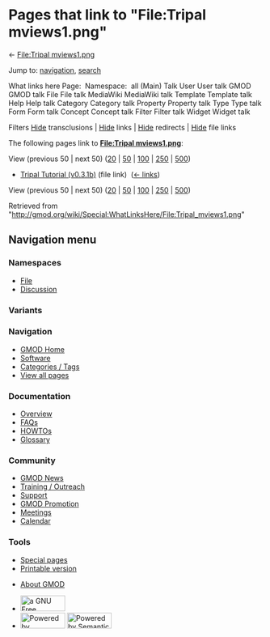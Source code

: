 <div id="mw-page-base" class="noprint">

</div>

<div id="mw-head-base" class="noprint">

</div>

<div id="content" class="mw-body" role="main">

<span id="top"></span>

<div id="mw-js-message" style="display:none;">

</div>



# <span dir="auto">Pages that link to "File:Tripal mviews1.png"</span>

<div id="bodyContent">

<div id="contentSub">

← [File:Tripal
mviews1.png](/wiki/File:Tripal_mviews1.png "File:Tripal mviews1.png")

</div>

<div id="jump-to-nav" class="mw-jump">

Jump to: [navigation](#mw-navigation), [search](#p-search)

</div>

<div id="mw-content-text">

What links here Page:  Namespace:  all (Main) Talk User User talk GMOD
GMOD talk File File talk MediaWiki MediaWiki talk Template Template talk
Help Help talk Category Category talk Property Property talk Type Type
talk Form Form talk Concept Concept talk Filter Filter talk Widget
Widget talk

Filters
[Hide](/mediawiki/index.php?title=Special:WhatLinksHere/File:Tripal_mviews1.png&hidetrans=1 "Special:WhatLinksHere/File:Tripal mviews1.png")
transclusions \|
[Hide](/mediawiki/index.php?title=Special:WhatLinksHere/File:Tripal_mviews1.png&hidelinks=1 "Special:WhatLinksHere/File:Tripal mviews1.png")
links \|
[Hide](/mediawiki/index.php?title=Special:WhatLinksHere/File:Tripal_mviews1.png&hideredirs=1 "Special:WhatLinksHere/File:Tripal mviews1.png")
redirects \|
[Hide](/mediawiki/index.php?title=Special:WhatLinksHere/File:Tripal_mviews1.png&hideimages=1 "Special:WhatLinksHere/File:Tripal mviews1.png")
file links

The following pages link to **[File:Tripal
mviews1.png](/wiki/File:Tripal_mviews1.png "File:Tripal mviews1.png")**:

View (previous 50 \| next 50)
([20](/mediawiki/index.php?title=Special:WhatLinksHere/File:Tripal_mviews1.png&limit=20 "Special:WhatLinksHere/File:Tripal mviews1.png")
\|
[50](/mediawiki/index.php?title=Special:WhatLinksHere/File:Tripal_mviews1.png&limit=50 "Special:WhatLinksHere/File:Tripal mviews1.png")
\|
[100](/mediawiki/index.php?title=Special:WhatLinksHere/File:Tripal_mviews1.png&limit=100 "Special:WhatLinksHere/File:Tripal mviews1.png")
\|
[250](/mediawiki/index.php?title=Special:WhatLinksHere/File:Tripal_mviews1.png&limit=250 "Special:WhatLinksHere/File:Tripal mviews1.png")
\|
[500](/mediawiki/index.php?title=Special:WhatLinksHere/File:Tripal_mviews1.png&limit=500 "Special:WhatLinksHere/File:Tripal mviews1.png"))

- [Tripal Tutorial
  (v0.3.1b)](/wiki/Tripal_Tutorial_(v0.3.1b) "Tripal Tutorial (v0.3.1b)")
  (file link) ‎ <span class="mw-whatlinkshere-tools">([←
  links](/mediawiki/index.php?title=Special:WhatLinksHere&target=Tripal+Tutorial+%28v0.3.1b%29 "Special:WhatLinksHere"))</span>

View (previous 50 \| next 50)
([20](/mediawiki/index.php?title=Special:WhatLinksHere/File:Tripal_mviews1.png&limit=20 "Special:WhatLinksHere/File:Tripal mviews1.png")
\|
[50](/mediawiki/index.php?title=Special:WhatLinksHere/File:Tripal_mviews1.png&limit=50 "Special:WhatLinksHere/File:Tripal mviews1.png")
\|
[100](/mediawiki/index.php?title=Special:WhatLinksHere/File:Tripal_mviews1.png&limit=100 "Special:WhatLinksHere/File:Tripal mviews1.png")
\|
[250](/mediawiki/index.php?title=Special:WhatLinksHere/File:Tripal_mviews1.png&limit=250 "Special:WhatLinksHere/File:Tripal mviews1.png")
\|
[500](/mediawiki/index.php?title=Special:WhatLinksHere/File:Tripal_mviews1.png&limit=500 "Special:WhatLinksHere/File:Tripal mviews1.png"))

</div>

<div class="printfooter">

Retrieved from
"<http://gmod.org/wiki/Special:WhatLinksHere/File:Tripal_mviews1.png>"

</div>

<div id="catlinks" class="catlinks catlinks-allhidden">

</div>

<div class="visualClear">

</div>

</div>

</div>

<div id="mw-navigation">

## Navigation menu

<div id="mw-head">



<div id="left-navigation">

<div id="p-namespaces" class="vectorTabs" role="navigation"
aria-labelledby="p-namespaces-label">

### Namespaces

- <span id="ca-nstab-image"><a href="/wiki/File:Tripal_mviews1.png" accesskey="c"
  title="View the file page [c]">File</a></span>
- <span id="ca-talk"><a
  href="/mediawiki/index.php?title=File_talk:Tripal_mviews1.png&amp;action=edit&amp;redlink=1"
  accesskey="t"
  title="Discussion about the content page [t]">Discussion</a></span>

</div>

<div id="p-variants" class="vectorMenu emptyPortlet" role="navigation"
aria-labelledby="p-variants-label">

### 

### Variants[](#)

<div class="menu">

</div>

</div>

</div>

<div id="right-navigation">





</div>



</div>

</div>

</div>

<div id="mw-panel">

<div id="p-logo" role="banner">

<a href="/wiki/Main_Page"
style="background-image: url(http://gmod.org/images/GMOD-cogs.png);"
title="Visit the main page"></a>

</div>

<div id="p-Navigation" class="portal" role="navigation"
aria-labelledby="p-Navigation-label">

### Navigation

<div class="body">

- <span id="n-GMOD-Home">[GMOD Home](/wiki/Main_Page)</span>
- <span id="n-Software">[Software](/wiki/GMOD_Components)</span>
- <span id="n-Categories-.2F-Tags">[Categories /
  Tags](/wiki/Categories)</span>
- <span id="n-View-all-pages">[View all
  pages](/wiki/Special:AllPages)</span>

</div>

</div>

<div id="p-Documentation" class="portal" role="navigation"
aria-labelledby="p-Documentation-label">

### Documentation

<div class="body">

- <span id="n-Overview">[Overview](/wiki/Overview)</span>
- <span id="n-FAQs">[FAQs](/wiki/Category:FAQ)</span>
- <span id="n-HOWTOs">[HOWTOs](/wiki/Category:HOWTO)</span>
- <span id="n-Glossary">[Glossary](/wiki/Glossary)</span>

</div>

</div>

<div id="p-Community" class="portal" role="navigation"
aria-labelledby="p-Community-label">

### Community

<div class="body">

- <span id="n-GMOD-News">[GMOD News](/wiki/GMOD_News)</span>
- <span id="n-Training-.2F-Outreach">[Training /
  Outreach](/wiki/Training_and_Outreach)</span>
- <span id="n-Support">[Support](/wiki/Support)</span>
- <span id="n-GMOD-Promotion">[GMOD
  Promotion](/wiki/GMOD_Promotion)</span>
- <span id="n-Meetings">[Meetings](/wiki/Meetings)</span>
- <span id="n-Calendar">[Calendar](/wiki/Calendar)</span>

</div>

</div>

<div id="p-tb" class="portal" role="navigation"
aria-labelledby="p-tb-label">

### Tools

<div class="body">

- <span id="t-specialpages"><a href="/wiki/Special:SpecialPages" accesskey="q"
  title="A list of all special pages [q]">Special pages</a></span>
- <span id="t-print"><a
  href="/mediawiki/index.php?title=Special:WhatLinksHere/File:Tripal_mviews1.png&amp;printable=yes"
  rel="alternate" accesskey="p"
  title="Printable version of this page [p]">Printable version</a></span>

</div>

</div>

</div>

</div>

<div id="footer" role="contentinfo">

- <span id="footer-places-about">[About
  GMOD](/wiki/GMOD:About "GMOD:About")</span>

<!-- -->

- <span id="footer-copyrightico">[<img src="http://www.gnu.org/graphics/gfdl-logo-small.png" width="88"
  height="31" alt="a GNU Free Documentation License" />](http://www.gnu.org/licenses/fdl-1.3.html)</span>
- <span id="footer-poweredbyico">[<img src="/mediawiki/skins/common/images/poweredby_mediawiki_88x31.png"
  width="88" height="31" alt="Powered by MediaWiki" />](//www.mediawiki.org/)
  [<img
  src="/mediawiki/extensions/SemanticMediaWiki/includes/../resources/images/smw_button.png"
  width="88" height="31" alt="Powered by Semantic MediaWiki" />](https://www.semantic-mediawiki.org/wiki/Semantic_MediaWiki)</span>

<div style="clear:both">

</div>

</div>
